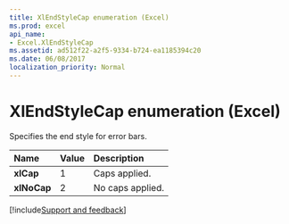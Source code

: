 ```yaml
---
title: XlEndStyleCap enumeration (Excel)
ms.prod: excel
api_name:
- Excel.XlEndStyleCap
ms.assetid: ad512f22-a2f5-9334-b724-ea1185394c20
ms.date: 06/08/2017
localization_priority: Normal
---
```



# XlEndStyleCap enumeration (Excel)

Specifies the end style for error bars.



|Name|Value|Description|
|:-----|:-----|:-----|
| **xlCap**|1|Caps applied.|
| **xlNoCap**|2|No caps applied.|

[!include[Support and feedback](~/includes/feedback-boilerplate.md)]